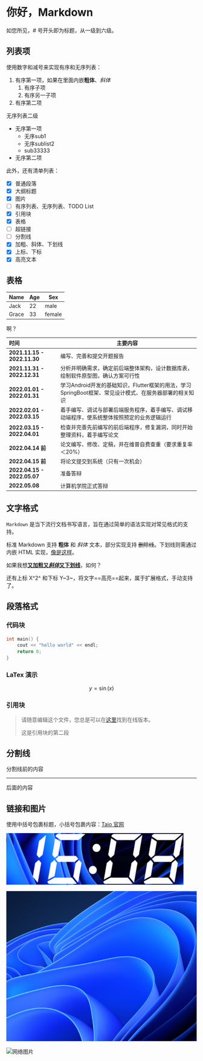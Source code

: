 # 你好，Markdown

如您所见，# 号开头即为标题，从一级到六级。


## 列表项

使用数字和减号来实现有序和无序列表：

1. 有序第一项，如果在里面内嵌**粗体**、*斜体*
    1. 有序子项
    2. 有序另一子项
2. 有序第二项

无序列表二级

- 无序第一项
    - 无序sub1
    - 无序sublist2
    - sub33333
- 无序第二项

此外，还有清单列表：

- [x] 普通段落
- [x] 大纲标题
- [x] 图片
- [ ] 有序列表、无序列表、TODO List
- [x] 引用块
- [x] 表格
- [ ] 超链接
- [ ] 分割线
- [x] 加粗、斜体、下划线
- [x] 上标、下标
- [x] 高亮文本

## 表格

| Name  | Age  | Sex    |
| ----- | ---- | ------ |
| Jack  | 22   | male   |
| Grace | 33   | female |

啊？

| **时间**                    | **主要内容**                                                 |
| :-------------------------- | ------------------------------------------------------------ |
| **2021.11.15 - 2022.11.30** | 编写、完善和提交开题报告                                     |
| **2021.11.31 - 2022.12.31** | 分析并明确需求，确定前后端整体架构，设计数据库表，绘制软件原型图，确认方案可行性 |
| **2022.01.01 - 2022.01.31** | 学习Android开发的基础知识，Flutter框架的用法，学习SpringBoot框架、常见设计模式、在服务器部署的相关知识 |
| **2022.02.01 - 2022.03.15** | 着手编写、调试与部署后端服务程序，着手编写、调试移动端程序，使系统整体按照预定的业务逻辑运行 |
| **2022.03.15 - 2022.04.01** | 检查并完善先前编写的前后端程序，修复漏洞，同时开始整理资料，着手编写论文 |
| **2022.04.14 前**           | 论文编写、修改、定稿，并在维普自费查重（要求重复率＜20%）    |
| **2022.04.15 前**           | 将论文提交到系统（只有一次机会）                             |
| **2022.04.15 - 2022.05.07** | 准备答辩                                                     |
| **2022.05.08**              | 计算机学院正式答辩                                           |



## 文字格式

`Markdown` 是当下流行文档书写语言，旨在通过简单的语法实现对常见格式的支持。

标准 Markdown 支持 **粗体** 和 *斜体* 文本，部分实现支持 ~~删除线~~。下划线则需通过内嵌 HTML 实现，<u>像是这样</u>。

如果我想<u>**又加粗又*斜体*又下划线**</u>，如何？

还有上标 X^2^ 和下标 Y~3~，将文字==高亮==起来，属于扩展格式，手动支持了。

## 段落格式

### 代码块

```cpp
int main() {
    cout << "hello world" << endl;
    return 0;
}
```

### LaTex 演示

$$
y=\sin(x)
$$

### 引用块

> 请随意编辑这个文件，您总是可以在[这里](https://docs.taio.app/#/cn/editor/hello-markdown)找到在线版本。
> 
> 这是引用块的第二段

## 分割线

分割线前的内容

---

后面的内容

## 链接和图片

使用中括号包裹标题，小括号包裹内容：[Taio 官网](https://taio.app/cn/)

![本地图片1](assets/small_img.png)

![](assets/windows11.png)

![网络图片]("https://p1.itc.cn/q_70/images01/20210608/2de4b5a9f4db46ee83b1081dc557929e.jpeg")


